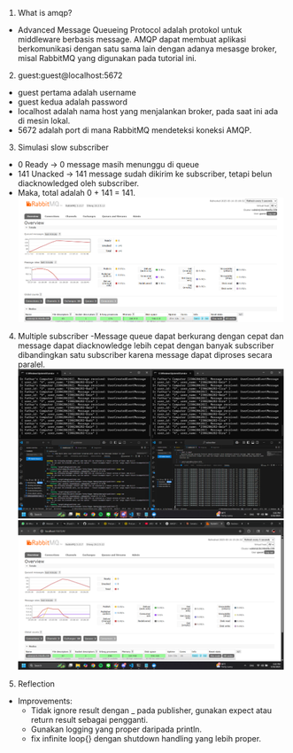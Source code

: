 1. What is amqp?
- Advanced Message Queueing Protocol adalah protokol untuk middleware berbasis message. AMQP dapat membuat aplikasi berkomunikasi dengan satu sama lain dengan adanya mesasge broker, misal RabbitMQ yang digunakan pada tutorial ini. 

2. guest:guest@localhost:5672
- guest pertama adalah username
- guest kedua adalah password 
- localhost adalah nama host yang menjalankan broker, pada saat ini ada di mesin lokal. 
- 5672 adalah port di mana RabbitMQ mendeteksi koneksi AMQP. 

3. Simulasi slow subscriber 
- 0 Ready -> 0 message masih menunggu di queue 
- 141 Unacked -> 141 message sudah dikirim ke subscriber, tetapi belun diacknowledged oleh subscriber. 
- Maka, total adalah 0 + 141 = 141. 
![alt text](image.png)

4. Multiple subscriber 
-Message queue dapat berkurang dengan cepat dan message dapat diacknowledge lebih cepat dengan banyak subscriber dibandingkan satu subscriber karena message dapat diproses secara paralel. 
![alt text](image-1.png)
![alt text](image-2.png)

5. Reflection
- Improvements:
    - Tidak ignore result dengan _ pada publisher, gunakan expect atau return result sebagai pengganti. 
    - Gunakan logging yang proper daripada println.
    - fix infinite loop{} dengan shutdown handling yang lebih proper. 